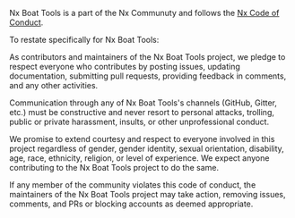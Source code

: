 Nx Boat Tools is a part of the Nx Communuty and follows the [Nx Code of Conduct](https://github.com/nrwl/nx/blob/master/CODE_OF_CONDUCT.md).

To restate specifically for Nx Boat Tools:

As contributors and maintainers of the Nx Boat Tools project, we pledge to respect everyone who contributes by posting issues, updating documentation, submitting pull requests, providing feedback in comments, and any other activities.

Communication through any of Nx Boat Tools's channels (GitHub, Gitter, etc.) must be constructive and never resort to personal attacks, trolling, public or private harassment, insults, or other unprofessional conduct.

We promise to extend courtesy and respect to everyone involved in this project regardless of gender, gender identity, sexual orientation, disability, age, race, ethnicity, religion, or level of experience. We expect anyone contributing to the Nx Boat Tools project to do the same.

If any member of the community violates this code of conduct, the maintainers of the Nx Boat Tools project may take action, removing issues, comments, and PRs or blocking accounts as deemed appropriate.